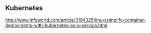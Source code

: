 ## Kubernetes

http://www.infoworld.com/article/3194325/linux/simplify-container-deployments-with-kubernetes-as-a-service.html